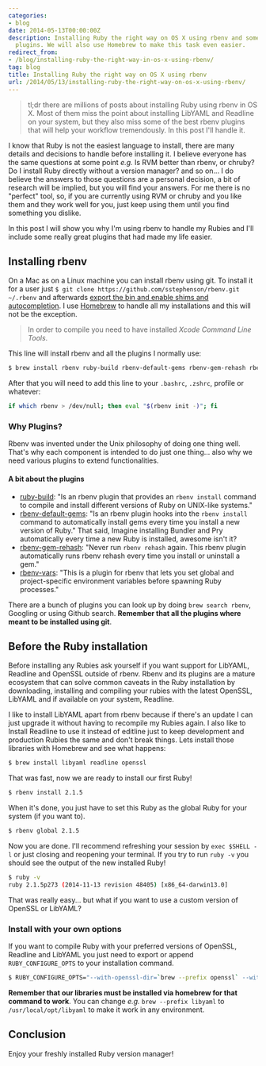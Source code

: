 ```yaml
---
categories:
- blog
date: 2014-05-13T00:00:00Z
description: Installing Ruby the right way on OS X using rbenv and some interesting
  plugins. We will also use Homebrew to make this task even easier.
redirect_from:
- /blog/installing-ruby-the-right-way-in-os-x-using-rbenv/
tag: blog
title: Installing Ruby the right way on OS X using rbenv
url: /2014/05/13/installing-ruby-the-right-way-on-os-x-using-rbenv/
---
```


> tl;dr there are millions of posts about installing Ruby using rbenv in OS X. Most of them miss the point about installing LibYAML and Readline on your system, but they also miss some of the best rbenv plugins that will help your workflow tremendously. In this post I'll handle it.

I know that Ruby is not the easiest language to install, there are many details and decisions to handle before installing it. I believe everyone has the same questions at some point *e.g.* Is RVM better than rbenv, or chruby? Do I install Ruby directly without a version manager? and so on... I do believe the answers to those questions are a personal decision, a bit of research will be implied, but you will find your answers. For me there is no "perfect" tool, so, if you are currently using RVM or chruby and you like them and they work well for you, just keep using them until you find something you dislike.

In this post I will show you why I'm using rbenv to handle my Rubies and I'll include some really great plugins that had made my life easier.

## Installing rbenv

On a Mac as on a Linux machine you can install rbenv using git. To install it for a user just `$ git clone https://github.com/sstephenson/rbenv.git ~/.rbenv` and afterwards [export the bin and enable shims and autocompletion](https://github.com/sstephenson/rbenv#basic-github-checkout). I use [Homebrew](http://brew.sh/) to handle all my installations and this will not be the exception.

> In order to compile you need to have installed *Xcode Command Line Tools*.

This line will install rbenv and all the plugins I normally use:

```bash
$ brew install rbenv ruby-build rbenv-default-gems rbenv-gem-rehash rbenv-vars
```

After that you will need to add this line to your `.bashrc`, `.zshrc`, profile or whatever:

```bash
if which rbenv > /dev/null; then eval "$(rbenv init -)"; fi
```

### Why Plugins?

Rbenv was invented under the Unix philosophy of doing one thing well. That's why each component is intended to do just one thing... also why we need various plugins to extend functionalities.

#### A bit about the plugins


- [ruby-build](https://github.com/sstephenson/ruby-build): "Is an rbenv plugin that provides an `rbenv install` command to compile and install different versions of Ruby on UNIX-like systems."
- [rbenv-default-gems](https://github.com/sstephenson/rbenv-default-gems): "Is an rbenv plugin hooks into the `rbenv install` command to automatically install gems every time you install a new version of Ruby." That said, Imagine installing Bundler and Pry automatically every time a new Ruby is installed, awesome isn't it?
- [rbenv-gem-rehash](https://github.com/sstephenson/rbenv-gem-rehash): "Never run `rbenv rehash` again. This rbenv plugin automatically runs rbenv rehash every time you install or uninstall a gem."
- [rbenv-vars](https://github.com/sstephenson/rbenv-vars): "This is a plugin for rbenv that lets you set global and project-specific environment variables before spawning Ruby processes."

There are a bunch of plugins you can look up by doing `brew search rbenv`, Googling or using Github search. **Remember that all the plugins where meant to be installed using git**.

## Before the Ruby installation

Before installing any Rubies ask yourself if you want support for LibYAML, Readline and OpenSSL outside of rbenv. Rbenv and its plugins are a mature ecosystem that can solve common caveats in the Ruby installation by downloading, installing and compiling your rubies with the latest OpenSSL, LibYAML and if available on your system, Readline.

I like to install LibYAML apart from rbenv because if there's an update I can just upgrade it without having to recompile my Rubies again. I also like to Install Readline to use it instead of editline just to keep development and production Rubies the same and don't break things. Lets install those libraries with Homebrew and see what happens:

```bash
$ brew install libyaml readline openssl
```

That was fast, now we are ready to install our first Ruby!

```bash
$ rbenv install 2.1.5
```

When it's done, you just have to set this Ruby as the global Ruby for your system (if you want to).

```bash
$ rbenv global 2.1.5
```

Now you are done. I'll recommend refreshing your session by `exec $SHELL -l` or just closing and reopening your terminal. If you try to run `ruby -v` you should see the output of the new installed Ruby!

```bash
$ ruby -v
ruby 2.1.5p273 (2014-11-13 revision 48405) [x86_64-darwin13.0]
```
That was really easy... but what if you want to use a custom version of OpenSSL or LibYAML?

### Install with your own options

If you want to compile Ruby with your preferred versions of OpenSSL, Readline and LibYAML you just need to export or append `RUBY_CONFIGURE_OPTS` to your installation command.

```bash
$ RUBY_CONFIGURE_OPTS="--with-openssl-dir=`brew --prefix openssl` --with-readline-dir=`brew --prefix readline` --with-libyaml-dir=`brew --prefix libyaml`" rbenv install 2.1.5
```

**Remember that our libraries must be installed via homebrew for that command to work**. You can change *e.g.* `brew --prefix libyaml` to `/usr/local/opt/libyaml` to make it work in any environment.

## Conclusion

Enjoy your freshly installed Ruby version manager!
